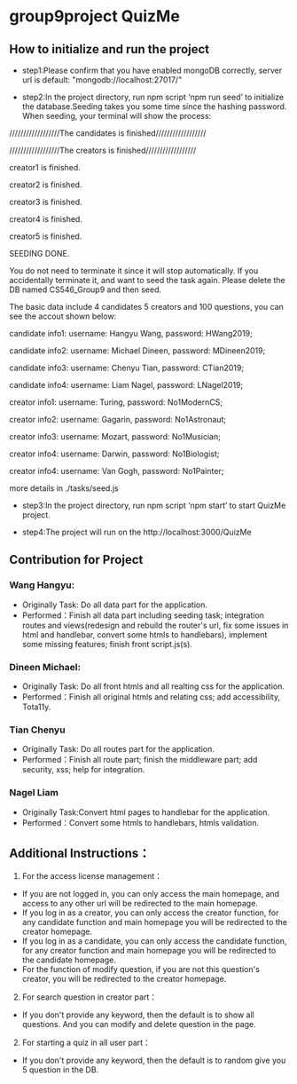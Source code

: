 # group9project QuizMe
## How to initialize and run the project
* step1:Please confirm that you have enabled mongoDB correctly, server url is default: "mongodb://localhost:27017/"

* step2:In the project directory, run npm script ‘npm run seed’ to initialize the database.Seeding takes you some time since the hashing password. When seeding, your terminal will show the process:

//////////////////The candidates is finished//////////////////

//////////////////The creators is finished//////////////////

creator1 is finished.

creator2 is finished.

creator3 is finished.

creator4 is finished.

creator5 is finished.

SEEDING DONE.

You do not need to terminate it since it will stop automatically. If you accidentally terminate it, and want to seed the task again. Please delete the DB named CS546_Group9 and then seed.

The basic data include 4 candidates 5 creators and 100 questions, you can see the accout shown below:

candidate info1: username: Hangyu Wang, password: HWang2019;

candidate info2: username: Michael Dineen, password: MDineen2019;

candidate info3: username: Chenyu Tian, password: CTian2019;

candidate info4: username: Liam Nagel, password: LNagel2019;

creator info1: username: Turing, password: No1ModernCS;

creator info2: username: Gagarin, password: No1Astronaut;

creator info3: username: Mozart, password: No1Musician;

creator info4: username: Darwin, password: No1Biologist;

creator info4: username: Van Gogh, password: No1Painter;

more details in ./tasks/seed.js 

* step3:In the project directory, run npm script ‘npm start’ to start QuizMe project.

* step4:The project will run on the http://localhost:3000/QuizMe 

## Contribution for Project
### Wang Hangyu:
* Originally Task: Do all data part for the application.
* Performed：Finish all data part including seeding task; integration routes and views(redesign and rebuild the router's url, fix some issues in html and handlebar, convert some htmls to handlebars), implement some missing features; finish front script.js(s).

### Dineen Michael:
* Originally Task: Do all front htmls and all realting css for the application.
* Performed：Finish all original htmls and relating css; add accessibility, Tota11y.

### Tian Chenyu
* Originally Task: Do all routes part for the application.
* Performed：Finish all route part; finish the middleware part; add security, xss; help for integration.

### Nagel Liam
* Originally Task:Convert html pages to handlebar for the application.
* Performed：Convert some htmls to handlebars, htmls validation.



## Additional Instructions：
1. For the access license management：
* If you are not logged in, you can only access the main homepage, and access to any other url will be redirected to the main homepage.
* If you log in as a creator, you can only access the creator function, for any candidate function and main homepage you will be redirected to the creator homepage.
* If you log in as a candidate, you can only access the candidate function, for any creator function and main homepage you will be redirected to the candidate homepage.
* For the function of modify question, if you are not this question's creator, you will be redirected to the creator homepage.

2. For search question in creator part：
* If you don't provide any keyword, then the default is to show all questions. And you can modify and delete question in the page.

2. For starting a quiz in all user part：
* If you don't provide any keyword, then the default is to random give you 5 question in the DB.










